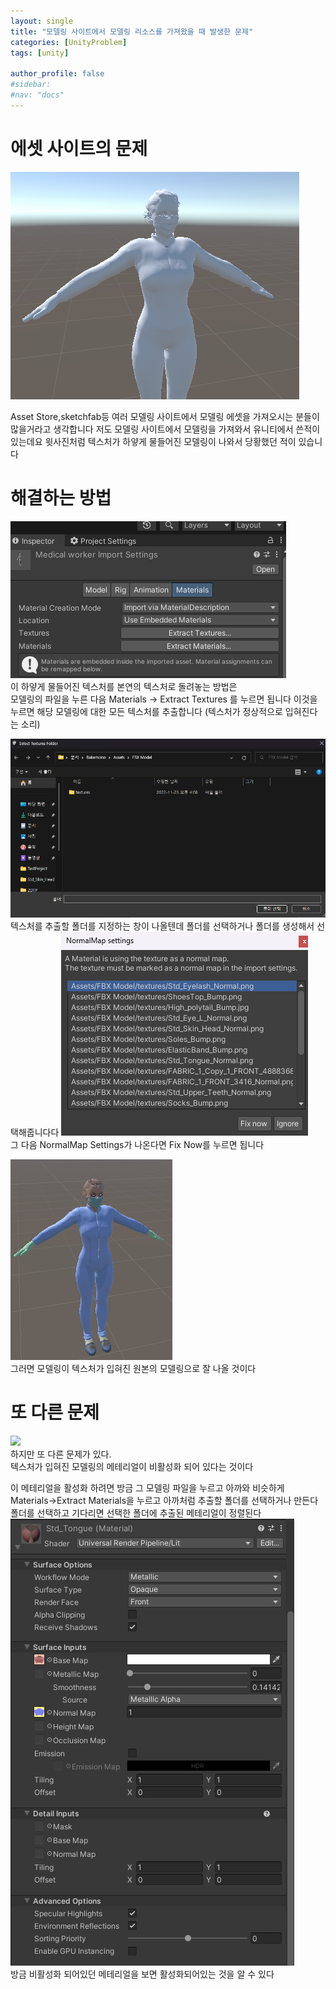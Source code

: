 ```yaml
---
layout: single
title: "모델링 사이트에서 모델링 리소스를 가져왔을 때 발생한 문제"
categories: [UnityProblem]
tags: [unity]

author_profile: false
#sidebar:
#nav: "docs"
---
```

# 에셋 사이트의 문제
![](/images/2022-11-17-first/woman-1669197353470-5.png)  

Asset Store,sketchfab등 여러 모델링 사이트에서 모델링 에셋을 가져오시는 분들이 많을거라고 생각합니다
저도 모델링 사이트에서 모델링을 가져와서 유니티에서 쓴적이 있는데요 
윗사진처럼 텍스처가 하얗게 물들어진 모델링이 나와서 당황했던 적이 있습니다


# 해결하는 방법

![](/images/2022-11-17-first/스크린샷_20221123_041202.png)  
이 하얗게 물들어진 텍스처를 본연의 텍스처로 돌려놓는 방법은     
모델링의 파일을 누른 다음 Materials → Extract Textures 를 누르면 됩니다 이것을 누르면 해당 모델링에 
대한 모든 텍스처를 추출합니다 (텍스처가 정상적으로 입혀진다는 소리)

![](/images/2022-11-17-first/폴더.png)  
텍스처를 추출할 폴더를 지정하는 창이 나올텐데 폴더를 선택하거나 폴더를 생성해서 선택해줍니다다
![](/images/2022-11-17-first/스크린샷_20221123_041741.png)  
그 다음 NormalMap Settings가 나온다면 Fix Now를 누르면 됩니다

![](/images/2022-11-17-first/스크린샷_20221123_042114.png)  
그러면 모델링이 텍스처가 입혀진 원본의 모델링으로 잘 나올 것이다

# 또 다른 문제
![](/images/images\2022-11-17-first\스크린샷_20221123_044404.png)  
하지만 또 다른 문제가 있다.      
텍스처가 입혀진 모델링의 메테리얼이 비활성화 되어 있다는 것이다


이 메테리얼을 활성화 하려면 방금 그 모델링 파일을 누르고 아까와 비슷하게 Materials→Extract Materials을 누르고 아까처럼 추출할 폴더를 선택하거나 만든다 폴더를 선택하고 기다리면 선택한 폴더에 추출된 메테리얼이 정렬된다  
![](/images\2022-11-17-first\스크린샷_20221123_055645.png)  
방금 비활성화 되어있던 메테리얼을 보면 활성화되어있는 것을 알 수 있다


